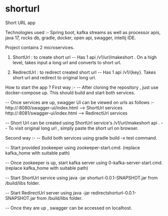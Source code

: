 # shorturl
Short URL app

Technologies used :-
Spring boot, kafka streams as well as processor apis, java 17, rocks db, gradle, docker,
open api, swagger, intellij IDE.

Project contains 2 microservices.
1) ShortUrl : to create short url
-- Has 1 api /v1/url/makeshort . On a high level, takes input a long url and converts to short url.

2) RedirectUrl : to redirect created short url
-- Has 1 api /v1/{key}. Takes short url and redirect to original long url.

How to start the app ?
First way :- 
-- After cloning the repository , just use docker-compose up.
This should build and start both services.

-- Once services are up, swagger UI can be viewed on urls as follows :-
http://<docker host ip>:8080/swagger-ui/index.html --> ShortUrl services
http://<docker host ip>:8081/swagger-ui/index.html --> RedirectUrl services

-- Short Url can be created using ShortUrl service's /v1/url/makeshort api
.
-- To visit original long url , simply paste the short url on browser.

Second way :- 
-- Build both services using gradle build -x test command.

-- Start provided zookeeper using zookeeper-start.cmd. (replace kafka_home with suitable path)

-- Once zookeeper is up, start kafka server using 0-kafka-server-start.cmd. (replace kafka_home with suitable path)

-- Start ShortUrl service using java -jar shorturl-0.0.1-SNAPSHOT.jar from /build/libs folder.

-- Start RedirectUrl server using java -jar redirectshorturl-0.0.1-SNAPSHOT.jar from /build/libs folder.

-- Once they are up , swagger can be accessed on localhost.
